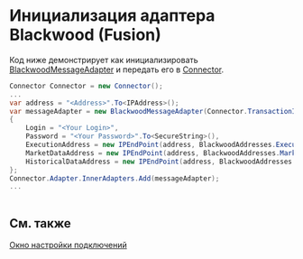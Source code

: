 # Инициализация адаптера Blackwood (Fusion)

Код ниже демонстрирует как инициализировать [BlackwoodMessageAdapter](../api/StockSharp.Blackwood.BlackwoodMessageAdapter.html) и передать его в [Connector](../api/StockSharp.Algo.Connector.html).

```cs
Connector Connector = new Connector();				
...				
var address = "<Address>".To<IPAddress>();
var messageAdapter = new BlackwoodMessageAdapter(Connector.TransactionIdGenerator)
{
    Login = "<Your Login>",
    Password = "<Your Password>".To<SecureString>(),
    ExecutionAddress = new IPEndPoint(address, BlackwoodAddresses.ExecutionPort),
    MarketDataAddress = new IPEndPoint(address, BlackwoodAddresses.MarketDataPort),
    HistoricalDataAddress = new IPEndPoint(address, BlackwoodAddresses.HistoricalDataPort)
};
Connector.Adapter.InnerAdapters.Add(messageAdapter);
...	
							
```

## См. также

[Окно настройки подключений](API_UI_ConnectorWindow.md)
